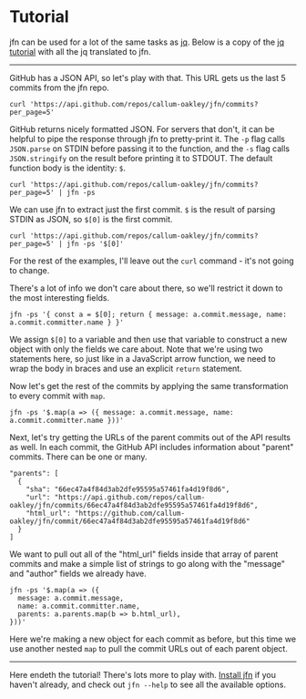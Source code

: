 # Tutorial

jfn can be used for a lot of the same tasks as [jq](https://jqlang.github.io/jq/). Below is a copy of
the [jq tutorial](https://jqlang.github.io/jq/tutorial/) with all the jq translated to jfn.

---

GitHub has a JSON API, so let's play with that. This URL gets us the last 5 commits from the jfn
repo.

```
curl 'https://api.github.com/repos/callum-oakley/jfn/commits?per_page=5'
```

GitHub returns nicely formatted JSON. For servers that don't, it can be helpful to pipe the response
through jfn to pretty-print it. The `-p` flag calls `JSON.parse` on STDIN before passing it to the
function, and the `-s` flag calls `JSON.stringify` on the result before printing it to STDOUT. The
default function body is the identity: `$`.

```
curl 'https://api.github.com/repos/callum-oakley/jfn/commits?per_page=5' | jfn -ps
```

We can use jfn to extract just the first commit. `$` is the result of parsing STDIN as JSON, so
`$[0]` is the first commit.

```
curl 'https://api.github.com/repos/callum-oakley/jfn/commits?per_page=5' | jfn -ps '$[0]'
```

For the rest of the examples, I'll leave out the `curl` command - it's not going to change.

There's a lot of info we don't care about there, so we'll restrict it down to the most interesting
fields.

```
jfn -ps '{ const a = $[0]; return { message: a.commit.message, name: a.commit.committer.name } }'
```

We assign `$[0]` to a variable and then use that variable to construct a new object with only the
fields we care about. Note that we're using two statements here, so just like in a JavaScript arrow
function, we need to wrap the body in braces and use an explicit `return` statement.

Now let's get the rest of the commits by applying the same transformation to every commit with
`map`.

```
jfn -ps '$.map(a => ({ message: a.commit.message, name: a.commit.committer.name }))'
```

Next, let's try getting the URLs of the parent commits out of the API results as well. In each
commit, the GitHub API includes information about "parent" commits. There can be one or many.

```
"parents": [
  {
    "sha": "66ec47a4f84d3ab2dfe95595a57461fa4d19f8d6",
    "url": "https://api.github.com/repos/callum-oakley/jfn/commits/66ec47a4f84d3ab2dfe95595a57461fa4d19f8d6",
    "html_url": "https://github.com/callum-oakley/jfn/commit/66ec47a4f84d3ab2dfe95595a57461fa4d19f8d6"
  }
]
```

We want to pull out all of the "html_url" fields inside that array of parent commits and make a
simple list of strings to go along with the "message" and "author" fields we already have.

```
jfn -ps '$.map(a => ({
  message: a.commit.message,
  name: a.commit.committer.name,
  parents: a.parents.map(b => b.html_url),
}))'
```

Here we're making a new object for each commit as before, but this time we use another nested `map`
to pull the commit URLs out of each parent object.

---

Here endeth the tutorial! There's lots more to play with. [Install jfn](/README.md) if you haven't
already, and check out `jfn --help` to see all the available options.
